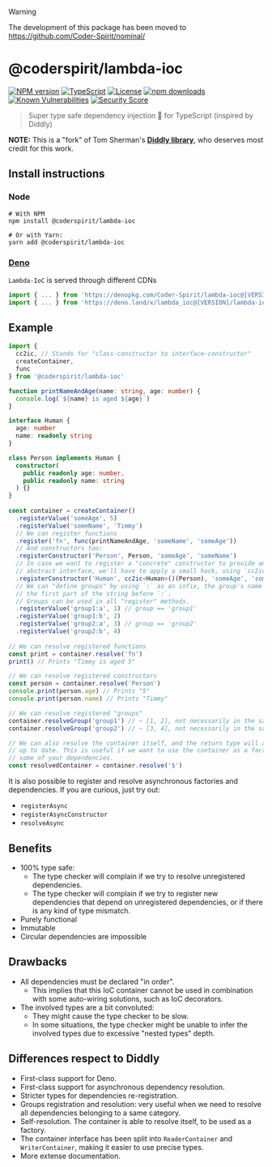 > [!WARNING]
> The development of this package has been moved to https://github.com/Coder-Spirit/nominal/

# @coderspirit/lambda-ioc

[![NPM version](https://img.shields.io/npm/v/@coderspirit/lambda-ioc.svg?style=flat)](https://www.npmjs.com/package/@coderspirit/lambda-ioc)
[![TypeScript](https://badgen.net/npm/types/@coderspirit/lambda-ioc)](http://www.typescriptlang.org/)
[![License](https://badgen.net/npm/license/@coderspirit/lambda-ioc)](https://opensource.org/licenses/MIT)
[![npm downloads](https://img.shields.io/npm/dm/@coderspirit/lambda-ioc.svg?style=flat)](https://www.npmjs.com/package/@coderspirit/lambda-ioc)
[![Known Vulnerabilities](https://snyk.io//test/github/Coder-Spirit/lambda-ioc/badge.svg?targetFile=package.json)](https://snyk.io//test/github/Coder-Spirit/lambda-ioc?targetFile=package.json)
[![Security Score](https://snyk-widget.herokuapp.com/badge/npm/@coderspirit%2Flambda-ioc/badge.svg)](https://snyk.io/advisor/npm-package/@coderspirit/lambda-ioc)

> Super type safe dependency injection 💉 for TypeScript (inspired by Diddly)

**NOTE:** This is a "fork" of Tom Sherman's
**[Diddly library](https://github.com/tom-sherman/diddly)**, who deserves most
credit for this work.

## Install instructions

### Node

```
# With NPM
npm install @coderspirit/lambda-ioc

# Or with Yarn:
yarn add @coderspirit/lambda-ioc
```

### [Deno](https://deno.land/)

`Lambda-IoC` is served through different CDNs
```typescript
import { ... } from 'https://denopkg.com/Coder-Spirit/lambda-ioc@[VERSION]/lambda-ioc/deno/index.ts'
import { ... } from 'https://deno.land/x/lambda_ioc@[VERSION]/lambda-ioc/deno/index.ts'
```

## Example

```ts
import {
  cc2ic, // Stands for "class-constructor to interface-constructor"
  createContainer,
  func
} from '@coderspirit/lambda-ioc'

function printNameAndAge(name: string, age: number) {
  console.log(`${name} is aged ${age}`)
}

interface Human {
  age: number
  name: readonly string
}

class Person implements Human {
  constructor(
    public readonly age: number,
    public readonly name: string
  ) {}
}
​
const container = createContainer()
  .registerValue('someAge', 5)
  .registerValue('someName', 'Timmy')
  // We can register functions
  .register('fn', func(printNameAndAge, 'someName', 'someAge'))
  // And constructors too:
  .registerConstructor('Person', Person, 'someAge', 'someName')
  // In case we want to register a "concrete" constructor to provide an
  // abstract interface, we'll have to apply a small hack, using `cc2ic`:
  .registerConstructor('Human', cc2ic<Human>()(Person), 'someAge', 'someName')
  // We can "define groups" by using `:` as an infix, the group's name will be
  // the first part of the string before `:`.
  // Groups can be used in all "register" methods.
  .registerValue('group1:a', 1) // group == 'group1'
  .registerValue('group1:b', 2)
  .registerValue('group2:a', 3) // group == 'group2'
  .registerValue('group2:b', 4)
​
// We can resolve registered functions
const print = container.resolve('fn')
print() // Prints "Timmy is aged 5"

// We can resolve registered constructors
const person = container.resolve('Person')
console.print(person.age) // Prints "5"
console.print(person.name) // Prints "Timmy"

// We can resolve registered "groups"
container.resolveGroup('group1') // ~ [1, 2], not necessarily in the same order
container.resolveGroup('group2') // ~ [3, 4], not necessarily in the same order

// We can also resolve the container itself, and the return type will always be
// up to date. This is useful if we want to use the container as a factory for
// some of your dependencies.
const resolvedContainer = container.resolve('$')
```

It is also possible to register and resolve asynchronous factories and
dependencies. If you are curious, just try out:
- `registerAsync`
- `registerAsyncConstructor`
- `resolveAsync`

## Benefits

- 100% type safe:
  - The type checker will complain if we try to resolve unregistered
    dependencies.
  - The type checker will complain if we try to register new dependencies that
    depend on unregistered dependencies, or if there is any kind of type
    mismatch.
- Purely functional
- Immutable
- Circular dependencies are impossible

## Drawbacks

- All dependencies must be declared "in order".
  - This implies that this IoC container cannot be used in combination with some
    auto-wiring solutions, such as IoC decorators.
- The involved types are a bit convoluted:
  - They might cause the type checker to be slow.
  - In some situations, the type checker might be unable to infer the involved
    types due to excessive "nested types" depth.

## Differences respect to Diddly

- First-class support for Deno.
- First-class support for asynchronous dependency resolution.
- Stricter types for dependencies re-registration.
- Groups registration and resolution: very useful when we need to resolve all
  dependencies belonging to a same category.
- Self-resolution. The container is able to resolve itself, to be used as a
  factory.
- The container interface has been split into `ReaderContainer` and
  `WriterContainer`, making it easier to use precise types.
- More extense documentation.
